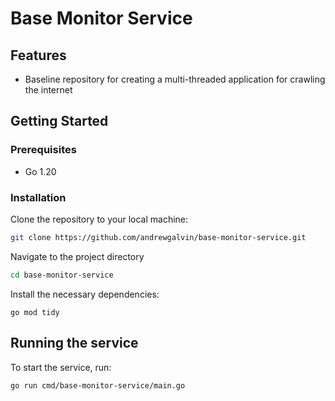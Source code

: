 # Base Monitor Service

## Features

- Baseline repository for creating a multi-threaded application for crawling the internet

## Getting Started

### Prerequisites

- Go 1.20

### Installation

Clone the repository to your local machine:

```bash
git clone https://github.com/andrewgalvin/base-monitor-service.git
```

Navigate to the project directory

```bash
cd base-monitor-service
```

Install the necessary dependencies:

```
go mod tidy
```

## Running the service

To start the service, run:

```
go run cmd/base-monitor-service/main.go
```
